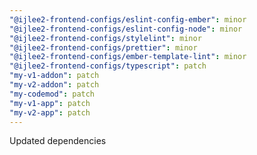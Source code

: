 ```yaml
---
"@ijlee2-frontend-configs/eslint-config-ember": minor
"@ijlee2-frontend-configs/eslint-config-node": minor
"@ijlee2-frontend-configs/stylelint": minor
"@ijlee2-frontend-configs/prettier": minor
"@ijlee2-frontend-configs/ember-template-lint": minor
"@ijlee2-frontend-configs/typescript": patch
"my-v1-addon": patch
"my-v2-addon": patch
"my-codemod": patch
"my-v1-app": patch
"my-v2-app": patch
---
```


Updated dependencies
